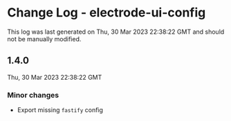# Change Log - electrode-ui-config

This log was last generated on Thu, 30 Mar 2023 22:38:22 GMT and should not be manually modified.

## 1.4.0
Thu, 30 Mar 2023 22:38:22 GMT

### Minor changes

- Export missing `fastify` config

